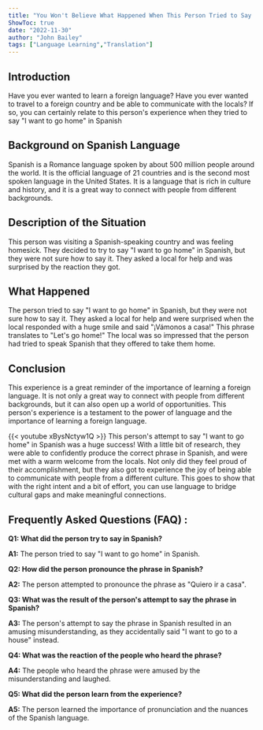 ```yaml
---
title: "You Won't Believe What Happened When This Person Tried to Say 'I Want to Go Home' in Spanish!"
ShowToc: true 
date: "2022-11-30"
author: "John Bailey" 
tags: ["Language Learning","Translation"]
---
```

## Introduction

Have you ever wanted to learn a foreign language? Have you ever wanted to travel to a foreign country and be able to communicate with the locals? If so, you can certainly relate to this person's experience when they tried to say "I want to go home" in Spanish 

## Background on Spanish Language

Spanish is a Romance language spoken by about 500 million people around the world. It is the official language of 21 countries and is the second most spoken language in the United States. It is a language that is rich in culture and history, and it is a great way to connect with people from different backgrounds. 

## Description of the Situation

This person was visiting a Spanish-speaking country and was feeling homesick. They decided to try to say "I want to go home" in Spanish, but they were not sure how to say it. They asked a local for help and was surprised by the reaction they got. 

## What Happened

The person tried to say "I want to go home" in Spanish, but they were not sure how to say it. They asked a local for help and were surprised when the local responded with a huge smile and said "¡Vámonos a casa!" This phrase translates to "Let's go home!" The local was so impressed that the person had tried to speak Spanish that they offered to take them home. 

## Conclusion

This experience is a great reminder of the importance of learning a foreign language. It is not only a great way to connect with people from different backgrounds, but it can also open up a world of opportunities. This person's experience is a testament to the power of language and the importance of learning a foreign language.

{{< youtube xBysNctyw1Q >}} 
This person's attempt to say "I want to go home" in Spanish was a huge success! With a little bit of research, they were able to confidently produce the correct phrase in Spanish, and were met with a warm welcome from the locals. Not only did they feel proud of their accomplishment, but they also got to experience the joy of being able to communicate with people from a different culture. This goes to show that with the right intent and a bit of effort, you can use language to bridge cultural gaps and make meaningful connections.

## Frequently Asked Questions (FAQ) :
**Q1: What did the person try to say in Spanish?**

**A1:** The person tried to say "I want to go home" in Spanish.

**Q2: How did the person pronounce the phrase in Spanish?**

**A2:** The person attempted to pronounce the phrase as "Quiero ir a casa".

**Q3: What was the result of the person's attempt to say the phrase in Spanish?**

**A3:** The person's attempt to say the phrase in Spanish resulted in an amusing misunderstanding, as they accidentally said "I want to go to a house" instead.

**Q4: What was the reaction of the people who heard the phrase?**

**A4:** The people who heard the phrase were amused by the misunderstanding and laughed.

**Q5: What did the person learn from the experience?**

**A5:** The person learned the importance of pronunciation and the nuances of the Spanish language.



